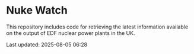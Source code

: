 # Nuke Watch

This repository includes code for retrieving the latest information available on the output of EDF nuclear power plants in the UK.

Last updated: 2025-08-05 06:28